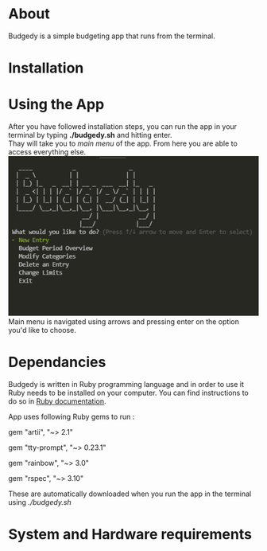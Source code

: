 # About  
Budgedy is a simple budgeting app that runs from the terminal.  


# Installation

# Using the App
After you have followed installation steps, you can run the app in your terminal by typing **./budgedy.sh** and hitting enter.  
Thay will take you to *main menu* of the app. From here you are able to access everything else. 
![main menu](./files/img/mainmenu.png)  
Main menu is navigated using arrows and pressing enter on the option you'd like to choose.  


# Dependancies  
Budgedy is written in Ruby programming language and in order to use it Ruby needs to be installed on your computer. You can find instructions to do so in [Ruby documentation](https://www.ruby-lang.org/en/downloads/). 

App uses following Ruby gems to run : 

gem "artii", "~> 2.1"

gem "tty-prompt", "~> 0.23.1"

gem "rainbow", "~> 3.0"

gem "rspec", "~> 3.10"

These are automatically downloaded when you run the app in the terminal using *./budgedy.sh*


# System and Hardware requirements
